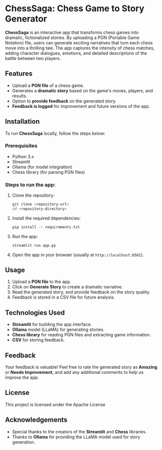 
# ChessSaga: Chess Game to Story Generator

**ChessSaga** is an interactive app that transforms chess games into dramatic, fictionalized stories. By uploading a PGN (Portable Game Notation) file, users can generate exciting narratives that turn each chess move into a thrilling tale. The app captures the intensity of chess matches, adding character dialogues, emotions, and detailed descriptions of the battle between two players.

## Features

- Upload a **PGN file** of a chess game.
- Generates a **dramatic story** based on the game's moves, players, and results.
- Option to **provide feedback** on the generated story.
- **Feedback is logged** for improvement and future versions of the app.

## Installation

To run **ChessSaga** locally, follow the steps below:

### Prerequisites
- Python 3.x
- Streamlit
- Ollama (for model integration)
- Chess library (for parsing PGN files)

### Steps to run the app:

1. Clone the repository:
   ```bash
   git clone <repository-url>
   cd <repository-directory>
   ```

2. Install the required dependencies:
   ```bash
   pip install -r requirements.txt
   ```

3. Run the app:
   ```bash
   streamlit run app.py
   ```

4. Open the app in your browser (usually at `http://localhost:8501`).

## Usage

1. Upload a **PGN file** to the app.
2. Click on **Generate Story** to create a dramatic narrative.
3. Read the generated story, and provide feedback on the story quality.
4. Feedback is stored in a CSV file for future analysis.

## Technologies Used

- **Streamlit** for building the app interface.
- **Ollama** model (LLaMA) for generating stories.
- **Chess library** for reading PGN files and extracting game information.
- **CSV** for storing feedback.

## Feedback

Your feedback is valuable! Feel free to rate the generated story as **Amazing** or **Needs Improvement**, and add any additional comments to help us improve the app.

## License

This project is licensed under the Apache License 

## Acknowledgements

- Special thanks to the creators of the **Streamlit** and **Chess** libraries.
- Thanks to **Ollama** for providing the LLaMA model used for story generation.
